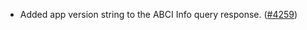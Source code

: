 - Added app version string to the ABCI Info query response.
  ([\#4259](https://github.com/anoma/namada/pull/4259))